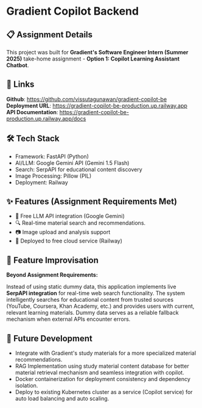 # Gradient Copilot Backend

## 📋 Assignment Details
This project was built for **Gradient's Software Engineer Intern (Summer 2025)** take-home assignment - **Option 1: Copilot Learning Assistant Chatbot**.

## 🔗 Links
**Github**: https://github.com/vissutagunawan/gradient-copilot-be \
**Deployment URL**: https://gradient-copilot-be-production.up.railway.app \
**API Documentation**: https://gradient-copilot-be-production.up.railway.app/docs

## 🛠️ Tech Stack
- Framework: FastAPI (Python)
- AI/LLM: Google Gemini API (Gemini 1.5 Flash)
- Search: SerpAPI for educational content discovery
- Image Processing: Pillow (PIL)
- Deployment: Railway

## ✨ Features (Assignment Requirements Met)
- 🤖 Free LLM API integration (Google Gemini)
- 🔍 Real-time material search and recommendations.
- 📷 Image upload and analysis support
- 🚀 Deployed to free cloud service (Railway)

## 🚀 Feature Improvisation
**Beyond Assignment Requirements:**

Instead of using static dummy data, this application implements live **SerpAPI integration** for real-time web search functionality. The system intelligently searches for educational content from trusted sources (YouTube, Coursera, Khan Academy, etc.) and provides users with current, relevant learning materials. Dummy data serves as a reliable fallback mechanism when external APIs encounter errors.

## 🔮 Future Development
- Integrate with Gradient's study materials for a more specialized material recommendations.
- RAG Implementation using study material content database for better material retrieval mechanism and seamless integration with copilot.
- Docker containerization for deployment consistency and dependency isolation.
- Deploy to existing Kubernetes cluster as a service (Copilot service) for auto load balancing and auto scaling.